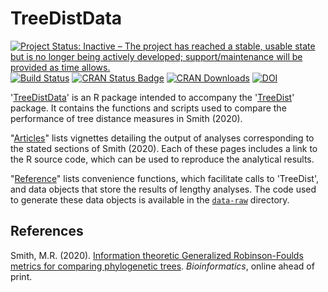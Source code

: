 # TreeDistData

[![Project Status: Inactive – The project has reached a stable, usable state but is no longer being actively developed; support/maintenance will be provided as time allows.](http://www.repostatus.org/badges/latest/inactive.svg)](http://www.repostatus.org/#inactive)
[![Build Status](https://travis-ci.org/ms609/TreeDistData.svg?branch=master)](https://travis-ci.org/ms609/TreeDistData)
[![CRAN Status Badge](http://www.r-pkg.org/badges/version/TreeDistData)](https://cran.r-project.org/package=TreeDistData)
[![CRAN Downloads](http://cranlogs.r-pkg.org/badges/TreeDistData)](https://cran.r-project.org/package=TreeDistData)
[![DOI](https://zenodo.org/badge/196380775.svg)](https://zenodo.org/badge/latestdoi/196380775)

'[TreeDistData](https://ms609.github.io/TreeDistData/)' is an R package 
intended to accompany the '[TreeDist](https://ms609.github.io/TreeDist/)' 
package. It contains the functions and scripts used to compare the performance 
of tree distance measures in Smith (2020).

"[Articles](https://ms609.github.io/TreeDistData/articles/)" lists vignettes
detailing the output of analyses corresponding
to the stated sections of Smith (2020).  Each of these pages includes a
link to the R source code, which can be used to reproduce the analytical
results.

"[Reference](https://ms609.github.io/TreeDistData/reference/)" lists
convenience functions, which facilitate calls to 'TreeDist', and data objects 
that store the results of lengthy analyses.  The code used to generate
these data objects is available in the
[`data-raw`](https://github.com/ms609/TreeDistData/tree/master/data-raw)
directory.


## References

Smith, M.R. (2020). [Information theoretic Generalized Robinson-Foulds metrics
  for comparing phylogenetic trees](10.1093/bioinformatics/btaa614).
  _Bioinformatics_, online ahead of print.

